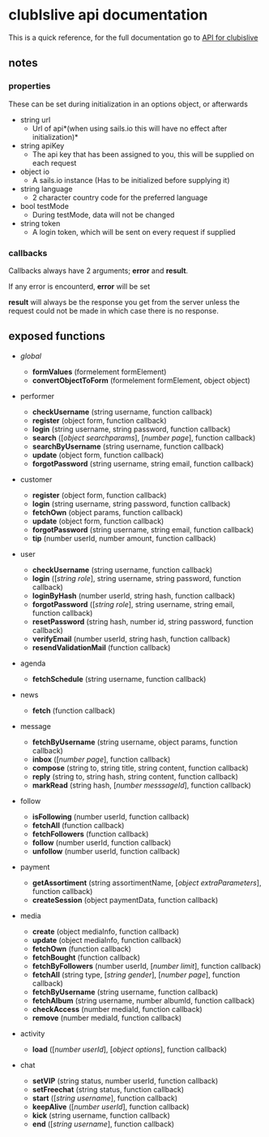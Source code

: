 # clubIslive api documentation

This is a quick reference, for the full documentation go to [API for clubislive](https://apidocs.clubislive.nl/)

## notes

### properties
These can be set during initialization in an options object, or afterwards

* string url
  * Url of api*(when using sails.io this will have no effect after initialization)*
* string apiKey
  * The api key that has been assigned to you, this will be supplied on each request
* object io
  * A sails.io instance (Has to be initialized before supplying it)
* string language
  * 2 character country code for the preferred language
* bool testMode
  * During testMode, data will not be changed
* string token
  * A login token, which will be sent on every request if supplied

### callbacks

Callbacks always have 2 arguments; **error** and **result**.

If any error is encounterd, **error** will be set

**result** will always be the response you get from the server unless the request could not be made in which case there is no response.

## exposed functions

* *global*
  * **formValues** (formelement formElement)
  * **convertObjectToForm** (formelement formElement, object object)

* performer
  * **checkUsername** (string username, function callback)
  * **register** (object form, function callback)
  * **login** (string username, string password, function callback)
  * **search** ([*object searchparams*], [*number page*], function callback)
  * **searchByUsername** (string username, function callback)
  * **update** (object form, function callback)
  * **forgotPassword** (string username, string email, function callback)

* customer
  * **register** (object form, function callback)
  * **login** (string username, string password, function callback)
  * **fetchOwn** (object params, function callback)
  * **update** (object form, function callback)
  * **forgotPassword** (string username, string email, function callback)
  * **tip** (number userId, number amount, function callback)

* user
  * **checkUsername** (string username, function callback)
  * **login** ([*string role*], string username, string password, function callback)
  * **loginByHash** (number userId, string hash, function callback)
  * **forgotPassword** ([*string role*], string username, string email, function callback)
  * **resetPassword** (string hash, number id, string password, function callback)
  * **verifyEmail** (number userId, string hash, function callback)
  * **resendValidationMail** (function callback)

* agenda
  * **fetchSchedule** (string username, function callback)

* news
  * **fetch** (function callback)

* message
  * **fetchByUsername** (string username, object params, function callback)
  * **inbox** ([*number page*], function callback)
  * **compose** (string to, string title, string content, function callback)
  * **reply** (string to, string hash, string content, function callback)
  * **markRead** (string hash, [*number messsageId*], function callback)

* follow
  * **isFollowing** (number userId, function callback)
  * **fetchAll** (function callback)
  * **fetchFollowers** (function callback)
  * **follow** (number userId, function callback)
  * **unfollow** (number userId, function callback)

* payment
  * **getAssortiment** (string assortimentName, [*object extraParameters*], function callback)
  * **createSession** (object paymentData, function callback)

* media
  * **create** (object mediaInfo, function callback)
  * **update** (object mediaInfo, function callback)
  * **fetchOwn** (function callback)
  * **fetchBought** (function callback)
  * **fetchByFollowers** (number userId, [*number limit*], function callback)
  * **fetchAll** (string type, [*string gender*], [*number page*], function callback)
  * **fetchByUsername** (string username, function callback)
  * **fetchAlbum** (string username, number albumId, function callback)
  * **checkAccess** (number mediaId, function callback)
  * **remove** (number mediaId, function callback)

* activity
  * **load** ([*number userId*], [*object options*], function callback)

* chat
  * **setVIP** (string status, number userId, function callback)
  * **setFreechat** (string status, function callback)
  * **start** ([*string username*], function callback)
  * **keepAlive** ([*number userId*], function callback)
  * **kick** (string username, function callback)
  * **end** ([*string username*], function callback)
